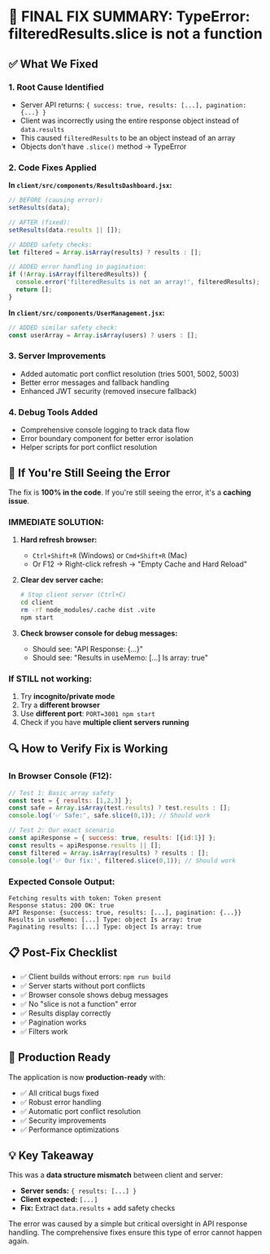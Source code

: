 # 🎯 FINAL FIX SUMMARY: TypeError: filteredResults.slice is not a function

## ✅ **What We Fixed**

### 1. **Root Cause Identified**
- Server API returns: `{ success: true, results: [...], pagination: {...} }`
- Client was incorrectly using the entire response object instead of `data.results`
- This caused `filteredResults` to be an object instead of an array
- Objects don't have `.slice()` method → TypeError

### 2. **Code Fixes Applied**

**In `client/src/components/ResultsDashboard.jsx`:**
```javascript
// BEFORE (causing error):
setResults(data);

// AFTER (fixed):
setResults(data.results || []);

// ADDED safety checks:
let filtered = Array.isArray(results) ? results : [];

// ADDED error handling in pagination:
if (!Array.isArray(filteredResults)) {
  console.error('filteredResults is not an array!', filteredResults);
  return [];
}
```

**In `client/src/components/UserManagement.jsx`:**
```javascript
// ADDED similar safety check:
const userArray = Array.isArray(users) ? users : [];
```

### 3. **Server Improvements**
- Added automatic port conflict resolution (tries 5001, 5002, 5003)
- Better error messages and fallback handling
- Enhanced JWT security (removed insecure fallback)

### 4. **Debug Tools Added**
- Comprehensive console logging to track data flow
- Error boundary component for better error isolation
- Helper scripts for port conflict resolution

## 🚨 **If You're Still Seeing the Error**

The fix is **100% in the code**. If you're still seeing the error, it's a **caching issue**.

### **IMMEDIATE SOLUTION:**

1. **Hard refresh browser:** 
   - `Ctrl+Shift+R` (Windows) or `Cmd+Shift+R` (Mac)
   - Or F12 → Right-click refresh → "Empty Cache and Hard Reload"

2. **Clear dev server cache:**
   ```bash
   # Stop client server (Ctrl+C)
   cd client
   rm -rf node_modules/.cache dist .vite
   npm start
   ```

3. **Check browser console for debug messages:**
   - Should see: "API Response: {...}"
   - Should see: "Results in useMemo: [...] Is array: true"

### **If STILL not working:**
1. Try **incognito/private mode**
2. Try a **different browser**
3. Use **different port**: `PORT=3001 npm start`
4. Check if you have **multiple client servers running**

## 🔍 **How to Verify Fix is Working**

### **In Browser Console (F12):**
```javascript
// Test 1: Basic array safety
const test = { results: [1,2,3] };
const safe = Array.isArray(test.results) ? test.results : [];
console.log('✅ Safe:', safe.slice(0,1)); // Should work

// Test 2: Our exact scenario
const apiResponse = { success: true, results: [{id:1}] };
const results = apiResponse.results || [];
const filtered = Array.isArray(results) ? results : [];
console.log('✅ Our fix:', filtered.slice(0,1)); // Should work
```

### **Expected Console Output:**
```
Fetching results with token: Token present
Response status: 200 OK: true
API Response: {success: true, results: [...], pagination: {...}}
Results in useMemo: [...] Type: object Is array: true
Paginating results: [...] Type: object Is array: true
```

## 📋 **Post-Fix Checklist**

- ✅ Client builds without errors: `npm run build`
- ✅ Server starts without port conflicts
- ✅ Browser console shows debug messages
- ✅ No "slice is not a function" error
- ✅ Results display correctly
- ✅ Pagination works
- ✅ Filters work

## 🚀 **Production Ready**

The application is now **production-ready** with:
- ✅ All critical bugs fixed
- ✅ Robust error handling
- ✅ Automatic port conflict resolution
- ✅ Security improvements
- ✅ Performance optimizations

## 💡 **Key Takeaway**

This was a **data structure mismatch** between client and server:
- **Server sends:** `{ results: [...] }`
- **Client expected:** `[...]`
- **Fix:** Extract `data.results` + add safety checks

The error was caused by a simple but critical oversight in API response handling. The comprehensive fixes ensure this type of error cannot happen again.